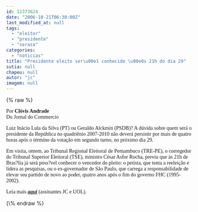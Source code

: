 ```yaml
---
id: 12373624
date: "2006-10-21T06:30:00Z"
last_modified_at: null
tags:
  - "eleitor"
  - "presidente"
  - "serasa"
categories:
  - "noticias"
title: "Presidente eleito ser\u00e1 conhecido \u00e0s 21h do dia 29"
sutia: null
chapeu: null
autor: "jc"
imagem: null
---
```

{\% raw %}
<p><span style="font-family: Verdana;">Por <strong>Cl&oacute;vis Andrade</strong><br />Do Jornal do Commercio</span></p>
<p><span style="font-family: Verdana;">Luiz&nbsp;In&aacute;cio Lula da Silva (PT) ou Geraldo Alckmin (PSDB)? A d&uacute;vida sobre quem ser&aacute; o presidente da Rep&uacute;blica no quadri&ecirc;nio 2007-2010 n&atilde;o dever&aacute; persistir por mais de quatro horas ap&oacute;s o t&eacute;rmino da vota&ccedil;&atilde;o em segundo turno, no pr&oacute;ximo dia 29. </span></p>
<p><span style="font-family: Verdana;">Em visita, ontem, ao Tribunal Regional Eleitoral de Pernambuco (TRE-PE), o corregedor do Tribunal Superior Eleitoral (TSE), ministro C&eacute;sar Asfor Rocha, previu que &agrave;s 21h de Bras?lia j&aacute; ser&aacute; poss?vel conhecer o vencedor do pleito: o petista, que tenta a reelei&ccedil;&atilde;o e lidera as pesquisas, ou o ex-governador de S&atilde;o Paulo, que carrega a responsabilidade de elevar seu partido de novo ao poder, quatro anos ap&oacute;s o fim do governo FHC (1995-2002).</span></p>
<p><span style="font-family: Verdana;">Leia mais <a href="https://jc3.uol.com.br/jornal/2006/10/20/can_9.php"><strong><em>aqui</em></strong></a> (assinantes JC e UOL).<br /></span></p>
{\% endraw %}